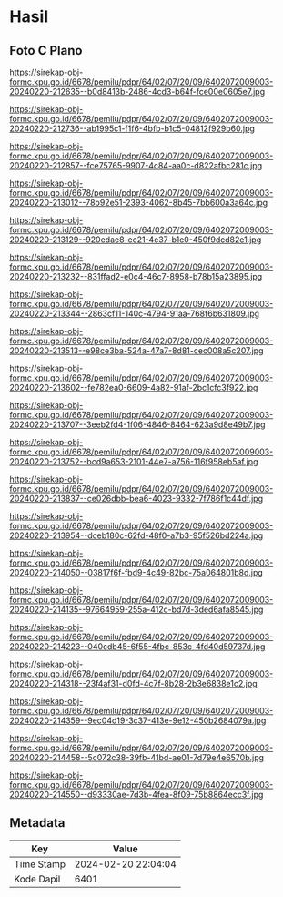 # Hasil

## Foto C Plano

https://sirekap-obj-formc.kpu.go.id/6678/pemilu/pdpr/64/02/07/20/09/6402072009003-20240220-212635--b0d8413b-2486-4cd3-b64f-fce00e0605e7.jpg

https://sirekap-obj-formc.kpu.go.id/6678/pemilu/pdpr/64/02/07/20/09/6402072009003-20240220-212736--ab1995c1-f1f6-4bfb-b1c5-04812f929b60.jpg

https://sirekap-obj-formc.kpu.go.id/6678/pemilu/pdpr/64/02/07/20/09/6402072009003-20240220-212857--fce75765-9907-4c84-aa0c-d822afbc281c.jpg

https://sirekap-obj-formc.kpu.go.id/6678/pemilu/pdpr/64/02/07/20/09/6402072009003-20240220-213012--78b92e51-2393-4062-8b45-7bb600a3a64c.jpg

https://sirekap-obj-formc.kpu.go.id/6678/pemilu/pdpr/64/02/07/20/09/6402072009003-20240220-213129--920edae8-ec21-4c37-b1e0-450f9dcd82e1.jpg

https://sirekap-obj-formc.kpu.go.id/6678/pemilu/pdpr/64/02/07/20/09/6402072009003-20240220-213232--831ffad2-e0c4-46c7-8958-b78b15a23895.jpg

https://sirekap-obj-formc.kpu.go.id/6678/pemilu/pdpr/64/02/07/20/09/6402072009003-20240220-213344--2863cf11-140c-4794-91aa-768f6b631809.jpg

https://sirekap-obj-formc.kpu.go.id/6678/pemilu/pdpr/64/02/07/20/09/6402072009003-20240220-213513--e98ce3ba-524a-47a7-8d81-cec008a5c207.jpg

https://sirekap-obj-formc.kpu.go.id/6678/pemilu/pdpr/64/02/07/20/09/6402072009003-20240220-213602--fe782ea0-6609-4a82-91af-2bc1cfc3f922.jpg

https://sirekap-obj-formc.kpu.go.id/6678/pemilu/pdpr/64/02/07/20/09/6402072009003-20240220-213707--3eeb2fd4-1f06-4846-8464-623a9d8e49b7.jpg

https://sirekap-obj-formc.kpu.go.id/6678/pemilu/pdpr/64/02/07/20/09/6402072009003-20240220-213752--bcd9a653-2101-44e7-a756-116f958eb5af.jpg

https://sirekap-obj-formc.kpu.go.id/6678/pemilu/pdpr/64/02/07/20/09/6402072009003-20240220-213837--ce026dbb-bea6-4023-9332-7f786f1c44df.jpg

https://sirekap-obj-formc.kpu.go.id/6678/pemilu/pdpr/64/02/07/20/09/6402072009003-20240220-213954--dceb180c-62fd-48f0-a7b3-95f526bd224a.jpg

https://sirekap-obj-formc.kpu.go.id/6678/pemilu/pdpr/64/02/07/20/09/6402072009003-20240220-214050--03817f6f-fbd9-4c49-82bc-75a064801b8d.jpg

https://sirekap-obj-formc.kpu.go.id/6678/pemilu/pdpr/64/02/07/20/09/6402072009003-20240220-214135--97664959-255a-412c-bd7d-3ded6afa8545.jpg

https://sirekap-obj-formc.kpu.go.id/6678/pemilu/pdpr/64/02/07/20/09/6402072009003-20240220-214223--040cdb45-6f55-4fbc-853c-4fd40d59737d.jpg

https://sirekap-obj-formc.kpu.go.id/6678/pemilu/pdpr/64/02/07/20/09/6402072009003-20240220-214318--23f4af31-d0fd-4c7f-8b28-2b3e6838e1c2.jpg

https://sirekap-obj-formc.kpu.go.id/6678/pemilu/pdpr/64/02/07/20/09/6402072009003-20240220-214359--9ec04d19-3c37-413e-9e12-450b2684079a.jpg

https://sirekap-obj-formc.kpu.go.id/6678/pemilu/pdpr/64/02/07/20/09/6402072009003-20240220-214458--5c072c38-39fb-41bd-ae01-7d79e4e6570b.jpg

https://sirekap-obj-formc.kpu.go.id/6678/pemilu/pdpr/64/02/07/20/09/6402072009003-20240220-214550--d93330ae-7d3b-4fea-8f09-75b8864ecc3f.jpg


## Metadata

| Key        | Value               |
| ---------- | ------------------- |
| Time Stamp | 2024-02-20 22:04:04 |
| Kode Dapil | 6401                |



